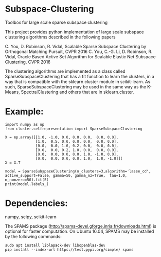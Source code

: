 # Subspace-Clustering
Toolbox for large scale sparse subspace clustering

This project provides python implementation of large scale subspace clustering algorithms described in the following papers

C. You, D. Robinson, R. Vidal, Scalable Sparse Subspace Clustering by Orthogonal Matching Pursuit, CVPR 2016
C. You, C.-G. Li, D. Robinson, R. Vidal, Oracle Based Active Set Algorithm for Scalable Elastic Net Subspace Clustering, CVPR 2016

The clustering algorithms are implemented as a class called SparseSubspaceClustering that has a fit function to learn the clusters, in a way that is compatible with the sklearn.cluster module in scikit-learn. As such, SparseSubspaceClustering may be used in the same way as the K-Means, SpectralClustering and others that are in sklearn.cluster.

# Example:
```
import numpy as np
from cluster.selfrepresentation import SparseSubspaceClustering

X = np.array([[1.0, -1.0, 0.0, 0.0, 0.0,  0.0, 0.0],
              [1.0,  0.5, 0.0, 0.0, 0.0,  0.0, 0.0],
              [0.0,  0.0, 1.0, 0.2, 0.0,  0.0, 0.0],
              [0.0,  0.0, 0.2, 1.0, 0.0,  0.0, 0.0],
              [0.0,  0.0, 0.0, 0.0, 1.0, -1.0, 0.0],
              [0.0,  0.0, 0.0, 0.0, 1.0,  1.0, -1.0]])
X = X.T

model = SparseSubspaceClustering(n_clusters=3,algorithm='lasso_cd', active_support=False, gamma=50, gamma_nz=True,  tau=1.0, n_nonzero=50).fit(S)
print(model.labels_)
```

# Dependencies:
numpy, scipy, scikit-learn

The SPAMS package (http://spams-devel.gforge.inria.fr/downloads.html) is optional for faster computation. On Ubuntu 16.04, SPAMS may be installed by the following commands:
```
sudo apt install liblapack-dev libopenblas-dev
pip install --index-url https://test.pypi.org/simple/ spams
```

